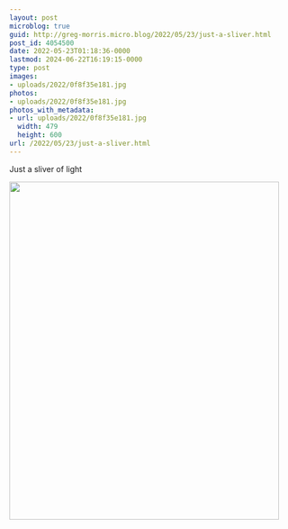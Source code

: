 ```yaml
---
layout: post
microblog: true
guid: http://greg-morris.micro.blog/2022/05/23/just-a-sliver.html
post_id: 4054500
date: 2022-05-23T01:18:36-0000
lastmod: 2024-06-22T16:19:15-0000
type: post
images:
- uploads/2022/0f8f35e181.jpg
photos:
- uploads/2022/0f8f35e181.jpg
photos_with_metadata:
- url: uploads/2022/0f8f35e181.jpg
  width: 479
  height: 600
url: /2022/05/23/just-a-sliver.html
---
```

Just a sliver of light

<img src="uploads/2022/0f8f35e181.jpg" width="479" height="600" alt="" />
